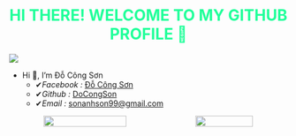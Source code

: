 <h1 style="color: #21ff9a;" align="center">HI THERE! WELCOME TO MY GITHUB PROFILE 👋</h1>
<img src="https://user-images.githubusercontent.com/73097560/115834477-dbab4500-a447-11eb-908a-139a6edaec5c.gif">

- Hi 👋, I’m Đỗ Công Sơn
  - ✔*Facebook :* [Đỗ Công Sơn](https://www.facebook.com/docongson2001)
  - ✔*Github :* [DoCongSon](https://github.com/DoCongSon)
  - ✔*Email :* sonanhson99@gmail.com

<div width="100%" align="center" style="display: flex;">
  <img width="54.5%" src="https://github-readme-stats.vercel.app/api?username=DoCongSon&count_private=true&theme=radical&show_icons=true"/>
  <img width="45.5%" src="https://github-readme-stats.vercel.app/api/top-langs/?username=vinzvinci&layout=compact&title_color=007bff&text_color=e7e7e7&icon_color=007bff&bg_color=171c28">
</div>
